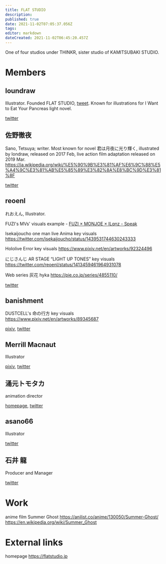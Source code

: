 ```yaml
---
title: FLAT STUDIO
description: 
published: true
date: 2021-11-02T07:05:37.056Z
tags: 
editor: markdown
dateCreated: 2021-11-02T06:45:20.457Z
---
```


One of four studios under THINKR, sister studio of KAMITSUBAKI STUDIO.

# Members

## loundraw

Illustrator. Founded FLAT STUDIO, [tweet](https://twitter.com/loundraw/status/1083664928161050624). Known for illustrations for I Want to Eat Your Pancreas light novel.

[twitter](https://twitter.com/loundraw)

## 佐野徹夜

Sano, Tetsuya; writer. Most known for novel 君は月夜に光り輝く, illustrated by londraw, released on 2017 Feb, live action film adaptation released on 2019 Mar.
https://ja.wikipedia.org/wiki/%E5%90%9B%E3%81%AF%E6%9C%88%E5%A4%9C%E3%81%AB%E5%85%89%E3%82%8A%E8%BC%9D%E3%81%8F

[twitter](https://twitter.com/dame_murahito)

## reoenl

れおえん, Illustrator.

FUZI's MVs' visuals
example - [FUZI × MONJOE × ILqnz - Speak](https://www.youtube.com/watch?v=0bH5Mg6HJnU)

Isekaijoucho one man live Anima key visuals
https://twitter.com/isekaijoucho/status/1439531744630243333

Hololive Error key visuals
https://www.pixiv.net/en/artworks/92324496

にじさんじ AR STAGE “LIGHT UP TONES” key visuals
https://twitter.com/reoenl/status/1413459461964931078

Web series 灰花 hyka
https://pie.co.jp/series/4855110/

[twitter](https://twitter.com/reoenl)

## banishment

DUSTCELL's 命の行方 key visuals
https://www.pixiv.net/en/artworks/89345687

[pixiv](https://www.pixiv.net/en/users/23223750), [twitter](https://twitter.com/yokaibanish)

## Merrill Macnaut

Illustrator

[pixiv](https://www.pixiv.net/en/users/856869), [twitter](https://twitter.com/k_i0624)

## 涌元トモタカ

animation director

[homepage](http://wakumoto.work/), [twitter](https://twitter.com/t_wakumoto)

## asano66

Illustrator

[twitter](https://twitter.com/66asano)

## 石井 龍

Producer and Manager

[twitter](https://twitter.com/ishii_ryu)

# Work

anime film Summer Ghost
https://anilist.co/anime/130050/Summer-Ghost/
https://en.wikipedia.org/wiki/Summer_Ghost


# External links

homepage
https://flatstudio.jp

